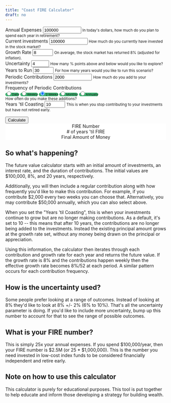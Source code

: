 ```yaml
---
title: "Coast FIRE Calculator"
draft: no
---
```

<script src="https://unpkg.com/intersection-observer"></script>
<script src="https://unpkg.com/scrollama"></script>
<script src="https://d3js.org/d3.v6.js"></script>

<main>
<form>
  <div class="container">
    <div class="row">
      <div class="form-group col-sm-3">
        <label for="annual_expenses">Annual Expenses</label>
        <input type="number" class="form-control" id="annual_expenses" aria-describedby="annual_expenses_help" value="100000" min="0" max="1000000000">
        <small id="annual_expenses_help" class="form-text text-muted">In today's dollars, how much do you plan to spend each year in retirement?</small>
      </div>
      <div class="form-group col-sm-3">
        <label for="current_investments">Current investments</label>
        <input type="number" class="form-control" id="current_investments" aria-describedby="current_investments_help" value="100000" min="0" max="1000000000">
        <small id="current_investments_help" class="form-text text-muted">How much do you currently have invested in the stock market?</small>
      </div>
      <div class="form-group col-sm-3">
        <label for="growth_rate">Growth Rate</label>
        <input type="number" class="form-control" id="growth_rate" aria-describedby="current_investments_help" value="8" min="0" max="100">
        <small id="growth_rate_help" class="form-text text-muted">On average, the stock market has returned 8% (adjusted for inflation).</small>
      </div>
      <div class="form-group col-sm-3">
        <label for="uncertainty">Uncertainty</label>
        <input type="number" class="form-control" id="uncertainty" aria-describedby="uncertainty_help" value="4" min="0" max="20">
        <small id="uncertainty_help" class="form-text text-muted">How many % points above and below would you like to explore?</small>
      </div>
    </div>
    <div class="row">
      <div class="form-group col-sm-3">
        <label for="years_contributing">Years to Run</label>
        <input type="number" class="form-control" id="years_contributing" aria-describedby="years_contributing" value="30" min="2" max="100">
        <small id="years_contributing_help" class="form-text text-muted">For how many years would you like to run this scenario?</small>
      </div>
      <div class="form-group col-sm-3">
        <label for="contributions">Periodic Contributions</label>
        <input type="number" class="form-control" id="contributions" aria-describedby="contributions_help" value="2000" min="0" max="1000000000">
        <small id="contributions_help" class="form-text text-muted">How much do you add to your investments?</small>
      </div>
      <div class="form-group col-sm-6">
        <label>Frequency of Periodic Contributions</label><br>
        <div class="btn-group btn-group-toggle" data-toggle="buttons">
           <label class="btn btn-secondary active"><input type="radio" name="options" id="daily" autocomplete="off">Daily</label>
           <label class="btn btn-secondary"><input type="radio" name="options" id="weekly" autocomplete="off">Weekly</label>
           <label class="btn btn-secondary"><input type="radio" name="options" id="2_weeks" autocomplete="off" checked>2 Weeks</label>
           <label class="btn btn-secondary"><input type="radio" name="options" id="monthly" autocomplete="off">Monthly</label>
           <label class="btn btn-secondary"><input type="radio" name="options" id="annually" autocomplete="off">Annually</label>
        </div>
        <small id="annual_contributions_help" class="form-text text-muted">How often do you make these additions?</small>
      </div>
    </div>
    <div class="row">
      <div class="form-group col-sm-3">
          <label for="years_til_coasting">Years 'til Coasting</label>
          <input type="number" class="form-control" id="years_til_coasting" aria-describedby="years_til_coasting_help" value="10" min="0" max="100">
          <small id="years_til_coasting_help" class="form-text text-muted">This is when you stop contributing to your investments but have not retired early.</small>
      </div>
    </div>
  </div>
</form>

<section id="scrolly3">
    <button class="btn btn-primary vis-btn" onclick="runfv()">Calculate</button>
    <figure>
      <div id="future_value"></div>
    </figure>
</section>
<section>
  <figure>
    <div class="container">
        <div class="row">
          <div class="col-sm counter-header">FIRE Number
            <div id="fire_number"></div>
          </div>
          <div class="col-sm counter-header"># of years 'til FIRE
            <div id="years_til_fire"></div>
          </div>
          <div class="col-sm counter-header">Final Amount of Money
            <div id="final_amount"></div>
          </div>
        </div>
      </div>
  </figure>
</section>

## So what's happening?

The future value calculator starts with an initial amount of investments, an interest rate, and the duration of contributions. The initial values are $100,000, 8%, and 20 years, respectively. 

Additionally, you will then include a regular contribution along with how frequently you'd like to make this contribution. For example, if you contribute $2,000 every two weeks you can choose that. Alternatively, you may contribute $50,000 annually, which you can also select above.

When you set the "Years 'til Coasting", this is when your investments continue to grow but are no longer making contributions. As a default, it's set to 10 -- this means that after 10 years, the contributions are no longer being added to the investments. Instead the existing principal amount grows at the growth rate set, without any money being drawn on the principal or appreciation. 

Using this information, the calculator then iterates through each contribution and growth rate for each year and returns the future value. If the growth rate is 8% and the contributions happen weekly then the effective growth rate becomes 8%/52 at each period. A similar pattern occurs for each contribution frequency.

## How is the uncertainty used?

Some people prefer looking at a range of outcomes. Instead of looking at 8% they'd like to look at 8% +/- 2% (6% to 10%). That's all the uncertainty parameter is doing. If you'd like to include more uncertainty, bump up this number to account for that to see the range of possible outcomes.

## What is your FIRE number?

This is simply 25x your annual expenses. If you spend $100,000/year, then your FIRE number is $2.5M (or 25 * $1,000,000). This is the number you need invested in low-cost index funds to be considered financially independent and retire early.

## Note on how to use this calculator

This calculator is purely for educational purposes. This tool is put together to help educate and inform those developing a strategy for building wealth.
  
</main>

<style>

  #scrolly1, #scrolly2 {
    position: relative;
    background-color: #ffffff;
    padding: 1rem;
  }

  article {
    position: relative;
    padding: 0;
    max-width: 20rem;
    margin: 0 auto;
  }
  figure {
    position: -webkit-sticky;
    position: sticky;
    left: 0;
    width: 100%;
    margin: 0;
    -webkit-transform: translate3d(0, 0, 0);
    -moz-transform: translate3d(0, 0, 0);
    transform: translate3d(0, 0, 0);
    background-color: #fff;
    -webkit-transform:translateZ(0px);
    -moz-transform:translateZ(0px);
    -o-transform:translateZ(0px);
    transform:translateZ(0px);
    z-index:0;
  }
  
  figure p {
    text-align: center;
    padding: 1rem;
    position: absolute;
    top: 50%;
    left: 50%;
    -moz-transform: translate(-50%, -50%);
    -webkit-transform: translate(-50%, -50%);
    transform: translate(-50%, -50%);
    -webkit-transform:translateZ(0px);
    -moz-transform:translateZ(0px);
    -o-transform:translateZ(0px);
    transform:translateZ(0px);
    z-index:0;
    font-size: 8rem;
    font-weight: 900;
    color: #fff;
  }
  .step {
    position: relative;
    margin: 0 auto 2rem auto;
    color: #000000;
    // background-color: rgba(0, 0, 0, .1);
    background-color: #fff;
    border: 1px solid;
    box-shadow: 2px 5px 2px 2px #888888;
    text-align: center;
    -webkit-transform:translateZ(0px);
    -moz-transform:translateZ(1000px);
    -o-transform:translateZ(1000px);
    transform:translateZ(1000px);
    z-index:1000;
  }
  .step:last-child {
    margin-bottom: 80vh;
  }
  .step.is-active p {
    background-color: #3CB371;
    color: #fff;
  }
  .step p {
    text-align: center;
    padding: 1rem;
    font-size: 1.5rem;
    background-color: #d5d5d5;
    color: #fff;
  }
  .step div {
    padding-left: .5rem;
    padding-right: .5rem;
  }
  
  .btn-holder {
    text-align: center;
  }
  
  .overlay {
    fill: none;
    pointer-events: all;
  }

  .focus circle {
      fill: #3CB371;
  }

  .tooltip {
      width: 150px;
      padding: 4px 10px;
      border: 1px solid #3CB371;
      border-radius: 4px;
      box-shadow: 2px 2px 4px rgba(0,0,0,0.3);
      position: absolute;
      background-color: white;
      font-size: 14px;
      pointer-events: none;
      -webkit-transition: all 0.25s;
      -moz-transition: all 0.25s;
      -ms-transition: all 0.25s;
      -o-transition: all 0.25s;
      transition: all 0.25s;
      opacity: 1 !important;
  }

  .tooltip div {
      margin: 3px 0;
  }
  .tooltip-date, .tooltip-likes, .tooltip-lower, .tooltip-upper {
      font-weight: bold;
  }
  
  .btn-secondary {
    background-color: #3CB371;
    font-size : clamp(.5rem, 1vw, .75rem);
    border-radius: 100px;
  }
  
  .counter-header {
    text-align:center;
  }
  
  #fire_number, #years_til_fire, #final_amount {
    font-size: 40px;
  }

</style>



<script>

  function runfv() {
  
    d3.select(".fire_number_line").remove();
    d3.select(".fire_number").remove();
    d3.select(".future_value_line").remove();
    d3.select(".future_value").remove();
    d3.select(".error_bar_area").remove();
    
    var daily = document.getElementById('daily').checked;
      weekly = document.getElementById('weekly').checked;
      two_weeks = document.getElementById('2_weeks').checked;
      monthly = document.getElementById('monthly').checked;
      annually = document.getElementById('annually').checked;
      annual_expenses = Number(document.getElementById('annual_expenses').value);
      fire_number = 25*annual_expenses;
      years_contributing = Number(document.getElementById('years_contributing').value);
      years_til_coasting = Number(document.getElementById('years_til_coasting').value);
      growth_rate = Number(document.getElementById('growth_rate').value) / 100;
      uncertainty = Number(document.getElementById('uncertainty').value) / 100;
      current_investments = Number(document.getElementById('current_investments').value);
      contributions = Number(document.getElementById('contributions').value);
    
    // Calculate FIRE Numbers
    var fire_number_data = [
      {x: 0, y: fire_number, y1: fire_number},
      {x: years_contributing, y: fire_number, y1: fire_number}
    ];
    
    if (daily) {
    
      var div_mult = 365;
    
    } else if (weekly) {
      
      var div_mult = 52;
    
    } else if (two_weeks) {
    
      var div_mult = 26;
    
    } else if (monthly) {
    
      var div_mult = 12;
    
    } else if (annually) {
    
      var div_mult = 1;
    
    }
    
    var no_periods = years_contributing * div_mult;
        coasting_periods = years_til_coasting * div_mult;
        periodic_growth_rate = growth_rate / div_mult;
        periodic_uncertainty = uncertainty / div_mult;
    
    // Calculate FV Numbers
    var future_value_data = [{x: 0, y: current_investments, y0: current_investments, y1: current_investments}];
    
    for(let i=0; i < no_periods; i++) {
    
      if (i <= coasting_periods) {
      
        future_value_data[i+1] = {x: Math.round( ((i+1)/div_mult) * 100) / 100, 
                                y: Math.round( (Number(((future_value_data[i].y + contributions) * (1 + periodic_growth_rate)))) * 100) / 100,
                                y0: Math.round( (Number(((future_value_data[i].y0 + contributions) * (1 + periodic_growth_rate - periodic_uncertainty)))) * 100) / 100,
                                y1: Math.round( (Number(((future_value_data[i].y1 + contributions) * (1 + periodic_growth_rate + periodic_uncertainty)))) * 100) / 100};
      
      } else {
      
        future_value_data[i+1] = {x: Math.round( ((i+1)/div_mult) * 100) / 100, 
                                y: Math.round( (Number(((future_value_data[i].y) * (1 + periodic_growth_rate)))) * 100) / 100,
                                y0: Math.round( (Number(((future_value_data[i].y0) * (1 + periodic_growth_rate - periodic_uncertainty)))) * 100) / 100,
                                y1: Math.round( (Number(((future_value_data[i].y1) * (1 + periodic_growth_rate + periodic_uncertainty)))) * 100) / 100};
      
      }
    
    }
    
    if (d3.max(future_value_data, d => d.y) > fire_number) {
      var years_til_fire = d3.min(future_value_data.filter(function(d) {return d.y > fire_number}), d => d.x);
      update_counts("years_til_fire", years_til_fire-5, years_til_fire, false);
    } else {
      var years_til_fire = 0;
      update_counts("years_til_fire", "NA", "NA", false);
    }
    
    update_counts("fire_number", fire_number-100, fire_number, true);
    update_counts("final_amount", future_value_data[future_value_data.length -1].y - 100, future_value_data[future_value_data.length -1].y, true);
    
    // Set axes
    // Create the X axis:
    x.domain([0, years_contributing]);
    svg.selectAll(".myXaxis")
      .call(xAxis);
    
    const xScale = d3
      .scaleLinear()
      .range([0, width])
      .domain([0, years_contributing]);
    
    // create the Y axis
    y.domain([0, d3.max(future_value_data.concat(fire_number_data), d => d.y1) * 1.2])
    svg.selectAll(".myYaxis")
      .transition()
      .duration(1000)
      .call(yAxis);
    
    // Create scales
    const yScale = d3
      .scaleLinear()
      .range([height, 0])
      .domain([0, d3.max(future_value_data.concat(fire_number_data), d => d.y1) * 1.2]);
    
    var error_bar_area = function(datum, boolean) {
      return d3.area()
        .x(function(d) {return xScale(d.x); })
        .y0(function(d) {return boolean ? yScale(d.y0) : yScale(d.y); })
        .y1(function(d) {return boolean ? yScale(d.y1) : yScale(d.y); })
        (datum);
    }
        
    
    // Add path
    svg
      .append("path")
      .datum(future_value_data)
      .attr("d", d => error_bar_area(d, false))
      .transition()
      .duration(2000)
      .delay(2000)
      .attr("class", "error_bar_area")
      .attr("fill", "#CCE5DF")
      .attr("stroke", "none")
      .attr("d", d => error_bar_area(d, true));
      
    const fire_number_line = d3
      .line()
      .x(d => xScale(d.x))
      .y(d => yScale(d.y));
    
    // Add path
    const path = svg
      .append("path")
      .datum(fire_number_data)
      .attr("class", "fire_number_line")
      .attr("fill", "none")
      .attr("stroke", "#000000")
      .attr("stroke-linejoin", "round")
      .attr("stroke-linecap", "round")
      .attr("stroke-width", 3)
      .attr("d", fire_number_line);
      
    const pathLength = path.node().getTotalLength();
    
    const transitionPath = d3
      .transition()
      .ease(d3.easeSin)
      .duration(1000);
      
    path
      .attr("stroke-dashoffset", pathLength)
      .attr("stroke-dasharray", pathLength)
      .transition(transitionPath)
      .attr("stroke-dashoffset", 0);
  
    // Add path
    const fv_path = svg
      .append("path")
      .datum(future_value_data)
      .attr("class", "future_value_line")
      .attr("fill", "none")
      .attr("stroke", "#3CB371")
      .attr("stroke-linejoin", "round")
      .attr("stroke-linecap", "round")
      .attr("stroke-width", 3)
      .attr("d", fire_number_line);
      
    const fv_pathLength = fv_path.node().getTotalLength();
    
    const fv_transitionPath = d3
      .transition()
      .delay(1000)
      .ease(d3.easeSin)
      .duration(1000);
      
    fv_path
      .attr("stroke-dashoffset", fv_pathLength)
      .attr("stroke-dasharray", fv_pathLength)
      .transition(fv_transitionPath)
      .attr("stroke-dashoffset", 0);
        
    var tooltip = d3
      .select("#future_value")
      .append("div")
      .attr("class", "tooltip")
      .style("display", "none");

    var focus = svg.append("g")
      .attr("class", "focus")
      .style("display", "none");
        
    focus.append("circle")
      .attr("r", 5);
        
    var tooltipDate = tooltip.append("div");
    
    tooltipDate.append("span")
      .attr("class", "tooltip-title")
      .text("Future Value: ");
        
    var tooltipDateValue = tooltipDate.append("span")
      .attr("class", "tooltip-date");
    
    var tooltipLower = tooltip.append("div");
    
    tooltipLower.append("span")
      .attr("class", "tooltip-title")
      .text("Lower Bounds: ");
        
    var tooltipLowerValue = tooltipLower.append("span")
      .attr("class", "tooltip-lower");
      
    var tooltipUpper = tooltip.append("div");
    
    tooltipUpper.append("span")
      .attr("class", "tooltip-title")
      .text("Upper Bounds: ");
        
    var tooltipUpperValue = tooltipUpper.append("span")
      .attr("class", "tooltip-upper");
    
    var tooltipLikes = tooltip.append("div");
    
    tooltipLikes.append("span")
      .attr("class", "tooltip-title")
      .text("Year: ");
        
    var tooltipLikesValue = tooltipLikes.append("span")
        .attr("class", "tooltip-likes");

    svg.append("rect")
        .attr("class", "overlay")
        .attr("width", width)
        .attr("height", height)
        .on("mouseover", function() { focus.style("display", null); tooltip.style("display", null);  })
        .on("mouseout", function() { focus.style("display", "none"); tooltip.style("display", "none"); })
        .on("mousemove", mousemove);
    
    function mousemove() {
        var x0 = x.invert(d3.pointer(event,this)[0]),
            i = bisectX(future_value_data, x0, 1),
            d0 = future_value_data[i - 1],
            d1 = future_value_data[i],
            d = x0 - d0.x > d1.x - x0 ? d1 : d0;
        focus.attr("transform", "translate(" + x(d.x) + "," + y(d.y) + ")");
        tooltip.attr("style", "left:" + (x(d.x) + 64) + "px;top:" + (y(d.y1) - 100) + "px;");
        tooltip.select(".tooltip-date").text("$" + numberWithCommas(d.y));
        tooltip.select(".tooltip-lower").text("$" + numberWithCommas(d.y0));
        tooltip.select(".tooltip-upper").text("$" + numberWithCommas(d.y1));
        tooltip.select(".tooltip-likes").text(d.x);
    }
    
  }
  
  // parse the date / time
  var bisectX = d3.bisector(function(d) { return d.x; }).left;
  
  function update_counts(id, startamount, uptoamount, dollar) {
    var counts=setInterval(updated);
    var upto=startamount;
    function updated(){
        var count= document.getElementById(id);
        if (dollar) {
          count.innerHTML="$" + numberWithCommas(++upto);
        } else {
          count.innerHTML=numberWithCommas(++upto);
        }
        if(upto>=uptoamount) {
            clearInterval(counts);
        }
    }
  }
  
  function numberWithCommas(x) {
      return x.toString().replace(/\B(?=(\d{3})+(?!\d))/g, ",");
  }
  
  
  
  // Initialize graph
  // set the dimensions and margins of the graph
  const margin = {top: 10, right: 30, bottom: 30, left: 75},
    parentDivmd = document.getElementById("future_value");
    width = parentDivmd.clientWidth - margin.left - margin.right;
    height = 400;
  
  // append the svg object to the body of the page
  const svg = d3.select("#future_value")
    .append("svg")
      .attr("width", width + margin.left + margin.right)
      .attr("height", height + margin.top + margin.bottom)
    .append("g")
      .attr("transform", `translate(${margin.left},${margin.top})`);
        
  // Initialise a X axis:
  const x = d3.scaleLinear().range([0,width]);
  const xAxis = d3.axisBottom().scale(x);
  svg.append("g")
    .attr("transform", `translate(0, ${height})`)
    .attr("class","myXaxis");
    
  // Initialize an Y axis
  const y = d3.scaleLinear().range([height, 0]);
  const yAxis = d3.axisLeft().scale(y);
  svg.append("g")
    .attr("class","myYaxis");
  
  // text label for the y axis
  svg.append("text")
    .attr("transform", "rotate(-90)")
    .attr("y", 0 - margin.left)
    .attr("x",0 - (height / 2))
    .attr("dy", "1em")
    .style("text-anchor", "middle")
    .text("Value in Dollars");
  
  // text label for the x axis
  svg.append("text")             
    .attr("transform",
          "translate(" + (width/2) + " ," + 
                           (height + margin.top + 20) + ")")
    .style("text-anchor", "middle")
    .text("Years");
  
  var legend_keys = ["Future Value", "FIRE Number", "+/- Uncertainty"];
    graph_colors = ["#3CB371", "#000000", "#CCE5DF"];

  var lineLegend = svg.selectAll(".lineLegend").data(legend_keys)
      .enter().append("g")
      .attr("class","lineLegend")
      .attr("transform", function (d,i) {
              return "translate(" + 20 + "," + (i*20)+")";
          });
  
  lineLegend.append("text").text(function (d) {return d;})
      .attr("transform", "translate(15,9)"); //align texts with boxes
  
  lineLegend.append("rect")
      .attr("fill", function (d, i) {return graph_colors[i]; })
      .attr("width", 10).attr("height", 10);
  
  
  
  
  // Have things run on load
  runfv();
  
</script>

